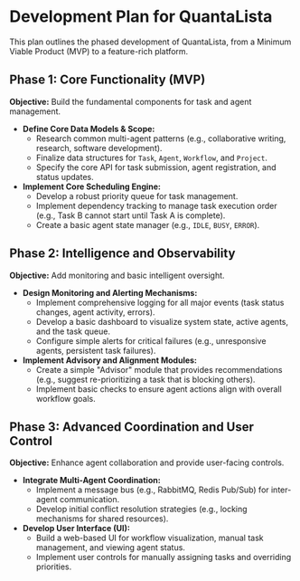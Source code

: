 # Development Plan for QuantaLista

This plan outlines the phased development of QuantaLista, from a Minimum Viable Product (MVP) to a feature-rich platform.

## Phase 1: Core Functionality (MVP)

**Objective:** Build the fundamental components for task and agent management.

- **Define Core Data Models & Scope:**
  - Research common multi-agent patterns (e.g., collaborative writing, research, software development).
  - Finalize data structures for `Task`, `Agent`, `Workflow`, and `Project`.
  - Specify the core API for task submission, agent registration, and status updates.
- **Implement Core Scheduling Engine:**
  - Develop a robust priority queue for task management.
  - Implement dependency tracking to manage task execution order (e.g., Task B cannot start until Task A is complete).
  - Create a basic agent state manager (e.g., `IDLE`, `BUSY`, `ERROR`).

## Phase 2: Intelligence and Observability

**Objective:** Add monitoring and basic intelligent oversight.

- **Design Monitoring and Alerting Mechanisms:**
  - Implement comprehensive logging for all major events (task status changes, agent activity, errors).
  - Develop a basic dashboard to visualize system state, active agents, and the task queue.
  - Configure simple alerts for critical failures (e.g., unresponsive agents, persistent task failures).
- **Implement Advisory and Alignment Modules:**
  - Create a simple "Advisor" module that provides recommendations (e.g., suggest re-prioritizing a task that is blocking others).
  - Implement basic checks to ensure agent actions align with overall workflow goals.

## Phase 3: Advanced Coordination and User Control

**Objective:** Enhance agent collaboration and provide user-facing controls.

- **Integrate Multi-Agent Coordination:**
  - Implement a message bus (e.g., RabbitMQ, Redis Pub/Sub) for inter-agent communication.
  - Develop initial conflict resolution strategies (e.g., locking mechanisms for shared resources).
- **Develop User Interface (UI):**
  - Build a web-based UI for workflow visualization, manual task management, and viewing agent status.
  - Implement user controls for manually assigning tasks and overriding priorities.
